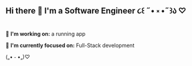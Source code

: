 ## Hi there 👋 I'm a Software Engineer ૮꒰ ˶• ༝ •˶꒱ა ♡
🌸 **I'm working on:** a running app

🌸 **I'm currently focused on:** Full-Stack development

(„• ֊ •„)♡

<!--
**Chelsea-Pierre/Chelsea-Pierre** is a ✨ _special_ ✨ repository because its `README.md` (this file) appears on your GitHub profile.

Here are some ideas to get you started:

- 🔭 I’m currently working on ...
- 🌱 I’m currently learning ...
- 👯 I’m looking to collaborate on ...
- 🤔 I’m looking for help with ...
- 💬 Ask me about ...
- 📫 How to reach me: ...
- 😄 Pronouns: ...
- ⚡ Fun fact: ...
-->
